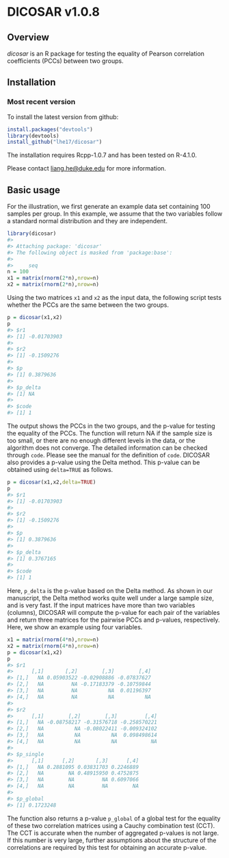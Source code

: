 # DICOSAR v1.0.8

## Overview

*dicosar* is an R package for testing the equality of Pearson
correlation coefficients (PCCs) between two groups.

## Installation

### Most recent version

To install the latest version from github:

``` r
install.packages("devtools")
library(devtools)
install_github("lhe17/dicosar")
```

The installation requires Rcpp-1.0.7 and has been tested on R-4.1.0.

Please contact <liang.he@duke.edu> for more information.

## Basic usage

For the illustration, we first generate an example data set containing
100 samples per group. In this example, we assume that the two variables
follow a standard normal distribution and they are independent.

``` r
library(dicosar)
#> 
#> Attaching package: 'dicosar'
#> The following object is masked from 'package:base':
#> 
#>     seq
n = 100
x1 = matrix(rnorm(2*n),nrow=n)
x2 = matrix(rnorm(2*n),nrow=n)
```

Using the two matrices `x1` and `x2` as the input data, the following
script tests whether the PCCs are the same between the two groups.

``` r
p = dicosar(x1,x2)
p
#> $r1
#> [1] -0.01703903
#> 
#> $r2
#> [1] -0.1509276
#> 
#> $p
#> [1] 0.3879636
#> 
#> $p_delta
#> [1] NA
#> 
#> $code
#> [1] 1
```

The output shows the PCCs in the two groups, and the p-value for testing
the equality of the PCCs. The function will return NA if the sample size
is too small, or there are no enough different levels in the data, or
the algorithm does not converge. The detailed information can be checked
through `code`. Please see the manual for the definition of `code`.
DICOSAR also provides a p-value using the Delta method. This p-value can
be obtained using `delta=TRUE` as follows.

``` r
p = dicosar(x1,x2,delta=TRUE)
p
#> $r1
#> [1] -0.01703903
#> 
#> $r2
#> [1] -0.1509276
#> 
#> $p
#> [1] 0.3879636
#> 
#> $p_delta
#> [1] 0.3767165
#> 
#> $code
#> [1] 1
```

Here, `p_delta` is the p-value based on the Delta method. As shown in
our manuscript, the Delta method works quite well under a large sample
size, and is very fast. If the input matrices have more than two
variables (columns), DICOSAR will compute the p-value for each pair of
the variables and return three matrices for the pairwise PCCs and
p-values, respectively. Here, we show an example using four variables.

``` r
x1 = matrix(rnorm(4*n),nrow=n)
x2 = matrix(rnorm(4*n),nrow=n)
p = dicosar(x1,x2)
p
#> $r1
#>      [,1]       [,2]        [,3]        [,4]
#> [1,]   NA 0.05903522 -0.02908886 -0.07837627
#> [2,]   NA         NA -0.17183379 -0.10759844
#> [3,]   NA         NA          NA  0.01196397
#> [4,]   NA         NA          NA          NA
#> 
#> $r2
#>      [,1]        [,2]        [,3]         [,4]
#> [1,]   NA -0.08758217 -0.31576718 -0.258570221
#> [2,]   NA          NA -0.08022411 -0.009324102
#> [3,]   NA          NA          NA  0.098498614
#> [4,]   NA          NA          NA           NA
#> 
#> $p_single
#>      [,1]      [,2]       [,3]      [,4]
#> [1,]   NA 0.2881095 0.03831703 0.2246889
#> [2,]   NA        NA 0.48915950 0.4752875
#> [3,]   NA        NA         NA 0.6097066
#> [4,]   NA        NA         NA        NA
#> 
#> $p_global
#> [1] 0.1723248
```

The function also returns a p-value `p_global` of a global test for the
equality of these two correlation matrices using a Cauchy combination
test (CCT). The CCT is accurate when the number of aggregated p-values
is not large. If this number is very large, further assumptions about
the structure of the correlations are required by this test for
obtaining an accurate p-value.
